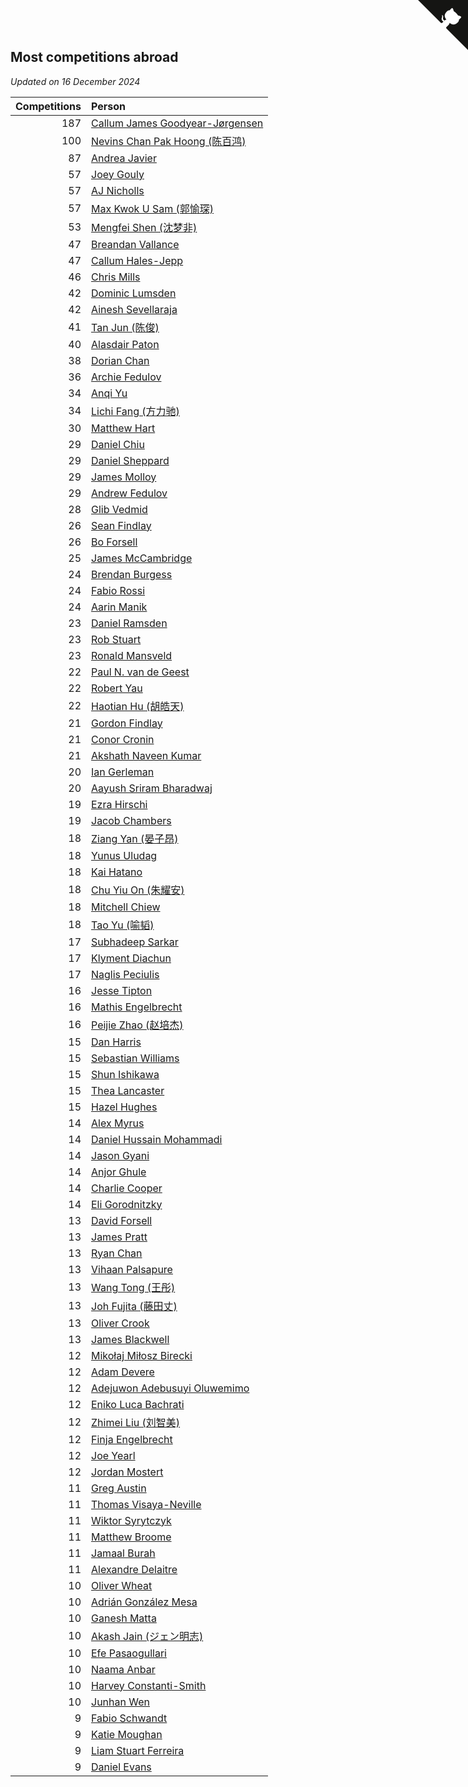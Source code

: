 ## Most competitions abroad

*Updated on 16 December 2024*

| Competitions | Person |
| ---: | :--- |
| 187 | [Callum James Goodyear-Jørgensen](https://www.worldcubeassociation.org/persons/2012GOOD02) |
| 100 | [Nevins Chan Pak Hoong (陈百鸿)](https://www.worldcubeassociation.org/persons/2010CHAN20) |
| 87 | [Andrea Javier](https://www.worldcubeassociation.org/persons/2010JAVI01) |
| 57 | [Joey Gouly](https://www.worldcubeassociation.org/persons/2007GOUL01) |
| 57 | [AJ Nicholls](https://www.worldcubeassociation.org/persons/2015NICH04) |
| 57 | [Max Kwok U Sam (郭愉琛)](https://www.worldcubeassociation.org/persons/2018SAMK01) |
| 53 | [Mengfei Shen (沈梦非)](https://www.worldcubeassociation.org/persons/2018SHEN07) |
| 47 | [Breandan Vallance](https://www.worldcubeassociation.org/persons/2007VALL01) |
| 47 | [Callum Hales-Jepp](https://www.worldcubeassociation.org/persons/2012HALE01) |
| 46 | [Chris Mills](https://www.worldcubeassociation.org/persons/2014MILL04) |
| 42 | [Dominic Lumsden](https://www.worldcubeassociation.org/persons/2016LUMS01) |
| 42 | [Ainesh Sevellaraja](https://www.worldcubeassociation.org/persons/2012SEVE01) |
| 41 | [Tan Jun (陈俊)](https://www.worldcubeassociation.org/persons/2018JUNT01) |
| 40 | [Alasdair Paton](https://www.worldcubeassociation.org/persons/2015PATO01) |
| 38 | [Dorian Chan](https://www.worldcubeassociation.org/persons/2023DORI01) |
| 36 | [Archie Fedulov](https://www.worldcubeassociation.org/persons/2022FEDU01) |
| 34 | [Anqi Yu](https://www.worldcubeassociation.org/persons/2018YUAN02) |
| 34 | [Lichi Fang (方力驰)](https://www.worldcubeassociation.org/persons/2018FANG03) |
| 30 | [Matthew Hart](https://www.worldcubeassociation.org/persons/2019HART11) |
| 29 | [Daniel Chiu](https://www.worldcubeassociation.org/persons/2022CHIU06) |
| 29 | [Daniel Sheppard](https://www.worldcubeassociation.org/persons/2009SHEP01) |
| 29 | [James Molloy](https://www.worldcubeassociation.org/persons/2011MOLL01) |
| 29 | [Andrew Fedulov](https://www.worldcubeassociation.org/persons/2022FEDU02) |
| 28 | [Glib Vedmid](https://www.worldcubeassociation.org/persons/2016VEDM01) |
| 26 | [Sean Findlay](https://www.worldcubeassociation.org/persons/2016FIND01) |
| 26 | [Bo Forsell](https://www.worldcubeassociation.org/persons/2022FORS06) |
| 25 | [James McCambridge](https://www.worldcubeassociation.org/persons/2019MCCA09) |
| 24 | [Brendan Burgess](https://www.worldcubeassociation.org/persons/2019BURG06) |
| 24 | [Fabio Rossi](https://www.worldcubeassociation.org/persons/2022ROSS02) |
| 24 | [Aarin Manik](https://www.worldcubeassociation.org/persons/2017MANI03) |
| 23 | [Daniel Ramsden](https://www.worldcubeassociation.org/persons/2017RAMS02) |
| 23 | [Rob Stuart](https://www.worldcubeassociation.org/persons/2011STUA01) |
| 23 | [Ronald Mansveld](https://www.worldcubeassociation.org/persons/2015MANS04) |
| 22 | [Paul N. van de Geest](https://www.worldcubeassociation.org/persons/2017GEES01) |
| 22 | [Robert Yau](https://www.worldcubeassociation.org/persons/2009YAUR01) |
| 22 | [Haotian Hu (胡皓天)](https://www.worldcubeassociation.org/persons/2022HUHA01) |
| 21 | [Gordon Findlay](https://www.worldcubeassociation.org/persons/2017FIND02) |
| 21 | [Conor Cronin](https://www.worldcubeassociation.org/persons/2013CRON01) |
| 21 | [Akshath Naveen Kumar](https://www.worldcubeassociation.org/persons/2019KUMA37) |
| 20 | [Ian Gerleman](https://www.worldcubeassociation.org/persons/2015GERL02) |
| 20 | [Aayush Sriram Bharadwaj](https://www.worldcubeassociation.org/persons/2018BHAR02) |
| 19 | [Ezra Hirschi](https://www.worldcubeassociation.org/persons/2019HIRS01) |
| 19 | [Jacob Chambers](https://www.worldcubeassociation.org/persons/2017CHAM09) |
| 18 | [Ziang Yan (晏子昂)](https://www.worldcubeassociation.org/persons/2017YANZ01) |
| 18 | [Yunus Uludag](https://www.worldcubeassociation.org/persons/2022ULUD01) |
| 18 | [Kai Hatano](https://www.worldcubeassociation.org/persons/2022HATA01) |
| 18 | [Chu Yiu On (朱耀安)](https://www.worldcubeassociation.org/persons/2019ONCH01) |
| 18 | [Mitchell Chiew](https://www.worldcubeassociation.org/persons/2011CHIE01) |
| 18 | [Tao Yu (喻韬)](https://www.worldcubeassociation.org/persons/2012YUTA01) |
| 17 | [Subhadeep Sarkar](https://www.worldcubeassociation.org/persons/2017SARK01) |
| 17 | [Klyment Diachun](https://www.worldcubeassociation.org/persons/2022DIAC01) |
| 17 | [Naglis Peciulis](https://www.worldcubeassociation.org/persons/2017PECI01) |
| 16 | [Jesse Tipton](https://www.worldcubeassociation.org/persons/2014TIPT01) |
| 16 | [Mathis Engelbrecht](https://www.worldcubeassociation.org/persons/2022ENGE02) |
| 16 | [Peijie Zhao (赵培杰)](https://www.worldcubeassociation.org/persons/2019ZHAP04) |
| 15 | [Dan Harris](https://www.worldcubeassociation.org/persons/2003HARR01) |
| 15 | [Sebastian Williams](https://www.worldcubeassociation.org/persons/2020WILL09) |
| 15 | [Shun Ishikawa](https://www.worldcubeassociation.org/persons/2011ISHI02) |
| 15 | [Thea Lancaster](https://www.worldcubeassociation.org/persons/2023LANC06) |
| 15 | [Hazel Hughes](https://www.worldcubeassociation.org/persons/2015HUGH04) |
| 14 | [Alex Myrus](https://www.worldcubeassociation.org/persons/2022MYRU01) |
| 14 | [Daniel Hussain Mohammadi](https://www.worldcubeassociation.org/persons/2017MOHA13) |
| 14 | [Jason Gyani](https://www.worldcubeassociation.org/persons/2008GYAN01) |
| 14 | [Anjor Ghule](https://www.worldcubeassociation.org/persons/2023GHUL01) |
| 14 | [Charlie Cooper](https://www.worldcubeassociation.org/persons/2007COOP01) |
| 14 | [Eli Gorodnitzky](https://www.worldcubeassociation.org/persons/2023GORO01) |
| 13 | [David Forsell](https://www.worldcubeassociation.org/persons/2022FORS07) |
| 13 | [James Pratt](https://www.worldcubeassociation.org/persons/2018PRAT13) |
| 13 | [Ryan Chan](https://www.worldcubeassociation.org/persons/2023CHAN16) |
| 13 | [Vihaan Palsapure](https://www.worldcubeassociation.org/persons/2023PALS01) |
| 13 | [Wang Tong (王彤)](https://www.worldcubeassociation.org/persons/2014TONG01) |
| 13 | [Joh Fujita (藤田丈)](https://www.worldcubeassociation.org/persons/2022FUJI02) |
| 13 | [Oliver Crook](https://www.worldcubeassociation.org/persons/2022CROO02) |
| 13 | [James Blackwell](https://www.worldcubeassociation.org/persons/2022BLAC02) |
| 12 | [Mikołaj Miłosz Birecki](https://www.worldcubeassociation.org/persons/2022BIRE01) |
| 12 | [Adam Devere](https://www.worldcubeassociation.org/persons/2018DEVE02) |
| 12 | [Adejuwon Adebusuyi Oluwemimo](https://www.worldcubeassociation.org/persons/2022OLUW01) |
| 12 | [Eniko Luca Bachrati](https://www.worldcubeassociation.org/persons/2023BACH03) |
| 12 | [Zhimei Liu (刘智美)](https://www.worldcubeassociation.org/persons/2022LIUZ04) |
| 12 | [Finja Engelbrecht](https://www.worldcubeassociation.org/persons/2022ENGE03) |
| 12 | [Joe Yearl](https://www.worldcubeassociation.org/persons/2014YEAR01) |
| 12 | [Jordan Mostert](https://www.worldcubeassociation.org/persons/2023MOST01) |
| 11 | [Greg Austin](https://www.worldcubeassociation.org/persons/2006AUST01) |
| 11 | [Thomas Visaya-Neville](https://www.worldcubeassociation.org/persons/2014VISA01) |
| 11 | [Wiktor Syrytczyk](https://www.worldcubeassociation.org/persons/2022SYRY01) |
| 11 | [Matthew Broome](https://www.worldcubeassociation.org/persons/2014BROO01) |
| 11 | [Jamaal Burah](https://www.worldcubeassociation.org/persons/2017BURA01) |
| 11 | [Alexandre Delaitre](https://www.worldcubeassociation.org/persons/2016DELA05) |
| 10 | [Oliver Wheat](https://www.worldcubeassociation.org/persons/2016WHEA01) |
| 10 | [Adrián González Mesa](https://www.worldcubeassociation.org/persons/2023MESA03) |
| 10 | [Ganesh Matta](https://www.worldcubeassociation.org/persons/2015MATT06) |
| 10 | [Akash Jain (ジェン明志)](https://www.worldcubeassociation.org/persons/2023JAIN31) |
| 10 | [Efe Pasaogullari](https://www.worldcubeassociation.org/persons/2022PASA02) |
| 10 | [Naama Anbar](https://www.worldcubeassociation.org/persons/2023ANBA01) |
| 10 | [Harvey Constanti-Smith](https://www.worldcubeassociation.org/persons/2023CONS06) |
| 10 | [Junhan Wen](https://www.worldcubeassociation.org/persons/2022WENJ02) |
| 9 | [Fabio Schwandt](https://www.worldcubeassociation.org/persons/2014SCHW02) |
| 9 | [Katie Moughan](https://www.worldcubeassociation.org/persons/2017DAVI03) |
| 9 | [Liam Stuart Ferreira](https://www.worldcubeassociation.org/persons/2022FERR14) |
| 9 | [Daniel Evans](https://www.worldcubeassociation.org/persons/2016EVAN06) |


<a href="https://github.com/simonkellly/wca_statistics_uk" class="github-corner" aria-label="View source on Github"><svg width="80" height="80" viewBox="0 0 250 250" style="fill:#151513; color:#fff; position: absolute; top: 0; border: 0; right: 0;" aria-hidden="true"><path d="M0,0 L115,115 L130,115 L142,142 L250,250 L250,0 Z"></path><path d="M128.3,109.0 C113.8,99.7 119.0,89.6 119.0,89.6 C122.0,82.7 120.5,78.6 120.5,78.6 C119.2,72.0 123.4,76.3 123.4,76.3 C127.3,80.9 125.5,87.3 125.5,87.3 C122.9,97.6 130.6,101.9 134.4,103.2" fill="currentColor" style="transform-origin: 130px 106px;" class="octo-arm"></path><path d="M115.0,115.0 C114.9,115.1 118.7,116.5 119.8,115.4 L133.7,101.6 C136.9,99.2 139.9,98.4 142.2,98.6 C133.8,88.0 127.5,74.4 143.8,58.0 C148.5,53.4 154.0,51.2 159.7,51.0 C160.3,49.4 163.2,43.6 171.4,40.1 C171.4,40.1 176.1,42.5 178.8,56.2 C183.1,58.6 187.2,61.8 190.9,65.4 C194.5,69.0 197.7,73.2 200.1,77.6 C213.8,80.2 216.3,84.9 216.3,84.9 C212.7,93.1 206.9,96.0 205.4,96.6 C205.1,102.4 203.0,107.8 198.3,112.5 C181.9,128.9 168.3,122.5 157.7,114.1 C157.9,116.9 156.7,120.9 152.7,124.9 L141.0,136.5 C139.8,137.7 141.6,141.9 141.8,141.8 Z" fill="currentColor" class="octo-body"></path></svg></a><style>.github-corner:hover .octo-arm{animation:octocat-wave 560ms ease-in-out}@keyframes octocat-wave{0%,100%{transform:rotate(0)}20%,60%{transform:rotate(-25deg)}40%,80%{transform:rotate(10deg)}}@media (max-width:500px){.github-corner:hover .octo-arm{animation:none}.github-corner .octo-arm{animation:octocat-wave 560ms ease-in-out}}</style>
